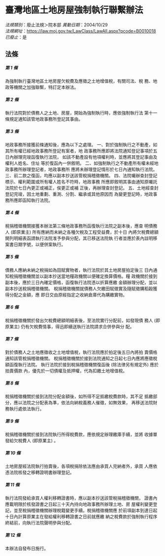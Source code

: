 # 臺灣地區土地房屋強制執行聯繫辦法

*法規類別*：廢止法規＞院本部
*異動日期*：2004/10/29  
*法規網址*：https://law.moj.gov.tw/LawClass/LawAll.aspx?pcode=B0010018
*已廢止*：是


## 法條
##### 第 1 條
為強制執行臺灣地區土地房屋欠稅費及應徵之土地增值稅，有關司法、稅
務、地政等機關之加強聯繫，特訂定本辦法。


##### 第 2 條
執行法院對於債務人之土地、房屋，開始為強制執行時，應依強制執行法
第十一條規定通知該管地政事務所登記其事由。


##### 第 3 條
地政事務所接獲前條通知後，應為以下之處理。
一、對於強制執行之不動產，如其所有權已經地政事務所登記有案者，地
    政事務所應即將法院通知登記事項於五日內辦理完竣函復執行法院，
    如該不動產設有他項權利時，並應將其登記事由及權利人姓名、住址
    等於復函內一併敘明。
二、如強制執行之不動產所有權未經地政事務所辦理登記者，地政事務所
    應將未辦理登記情形於七日內通知執行法院。
三、前二款之復函，均應以副本抄送該管稅捐稽徵機關。
四、法院囑辦查封登記標示、權利範圍或所有權人姓名不符時，地政事務
    所應即敘明其事由通知原囑託法院於七日內更正或補正，俟更正或補
    正後，再辦理查封登記。
五、土地經查封登記完竣，因土地重劃、重測、分割、繼承或其他原因而
    為變更登記時，地政事務所應即函知執行法院。


##### 第 4 條
稅捐稽徵機關接獲本辦法第三條地政事務所函復執行法院之副本後，應查
明債務人 (即原業主) 所有應納而未納之各種欠稅及工程受益費，於十日
內將欠稅費總額開列明細表函請執行法院准予參與分配，其已移送法院執
行者並應於表內註明移案書日期字號，以便併案執行。


##### 第 5 條
債務人應納未納之稅捐如為田賦實物者，執行法院於其土地房屋拍定後三
日內通知稅捐稽徵機關並以副本抄送當地糧政機關以便確定換算價格。糧
政機關於接到副本後，應於三日內確定價格，函復執行法院憑以折算應繳
金額辦理分配，並以副本抄送稅捐稽徵機關。
稅捐稽徵機關就債務人欠繳田賦徵實及隨賦徵購稻穀獲得分配之金額，應
即日交由原經指定之收納倉庫代為購繳實物。


##### 第 6 條
稅捐稽徵機關於發出欠稅費總額明細表後，至法院實行分配前，如發現債
務人 (即原業主) 仍有欠稅費情事，得迅即續送執行法院請求合併參與分
配。


##### 第 7 條
對於債務人之土地應徵收之土地增值稅，執行法院應於拍定後五日內將拍
賣價格通知該管稅捐稽徵機關。
稅捐稽徵機關於接到法院通知之日起七日內應將應徵稅額函復執行法院。
執行法院於接到稅捐稽徵機關復函後 (除法律另有規定外) 應於拍賣價款
內，優先於一切債權及抵押權，代為扣繳土地增值稅。


##### 第 8 條
稅捐稽徵機關於接到法院分配金額後，如所得不足抵繳稅費款時，其不足
抵繳部分，應以法院之分配表為準，依法向納稅義務人催徵，如無效果，
再移送法院財務執行處依法執行。


##### 第 9 條
稅捐稽徵機關於接到法院執行所得稅費款，應依規定辦理繳庫手續，並將
收據單發給欠稅費人 (即原業主) 。


##### 第 10 條
土地房屋經法院執行拍賣後，各項稅捐除依法應由承買人完納者外，承買
人應依憑法院核發之移轉證明書辦理登記。


##### 第 11 條
執行法院發給承買人權利移轉證書時，應以副本抄送該管稅捐稽徵機關，
證書內應載明限於核發證書之日起三十天內持向地政事務所辦理土地、房
屋權利變更登記，並至稅捐稽徵機關辦理稅籍變更手續。稅捐稽徵機關應
於前項副本到達日起十日內計算原業主在發給權利移轉證書之日前就應繳
納之稅費款於強制執行程序終結前，向執行法院聲明參與分配。


##### 第 12 條
本辦法自發布日施行。



